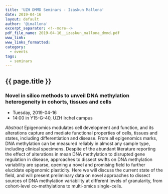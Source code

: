 ```yaml
---
title: 'UZH DMMD Seminars - Izaskun Mallona'
date: 2019-04-16
layout: default
author: '@imallona'
excerpt_separator: <!--more-->
pdf_file_name: 2019-04-16__izaskun_mallona_dmmd.pdf
www_link:
www_links_formatted:
category:
  - events
tags:
  - seminars
---
```


## {{ page.title }}
### Novel  in  silico  methods  to  unveil  DNA  methylation  heterogeneity  in  cohorts,  tissues  and  cells

* Tuesday, 2019-04-16
* 14:00 in Y15-G-40, UZH Irchel campus

<!--more-->

*Abstract* Epigenomics modulates cell development and function, and its alterations capture and mediate functional properties of cells, tissues and states, including differentiation and disease. From all epigenomics marks, DNA methylation can be measured reliably in almost any sample type, including clinical specimens. Despite of the abundant literature reporting the effect of alterations in mean DNA methylation to disrupted gene regulation in disease, approaches to dissect swifts on DNA methylation variability are sparse, opening a novel and promising field to further elucidate epigenomic plasticity. Here we will discuss the current state of the field, and will present preliminary data on novel approaches to dissect sources of DNA methylation variability at different levels of granularity, from cohort-level co-methylations to multi-omics single-cells.
